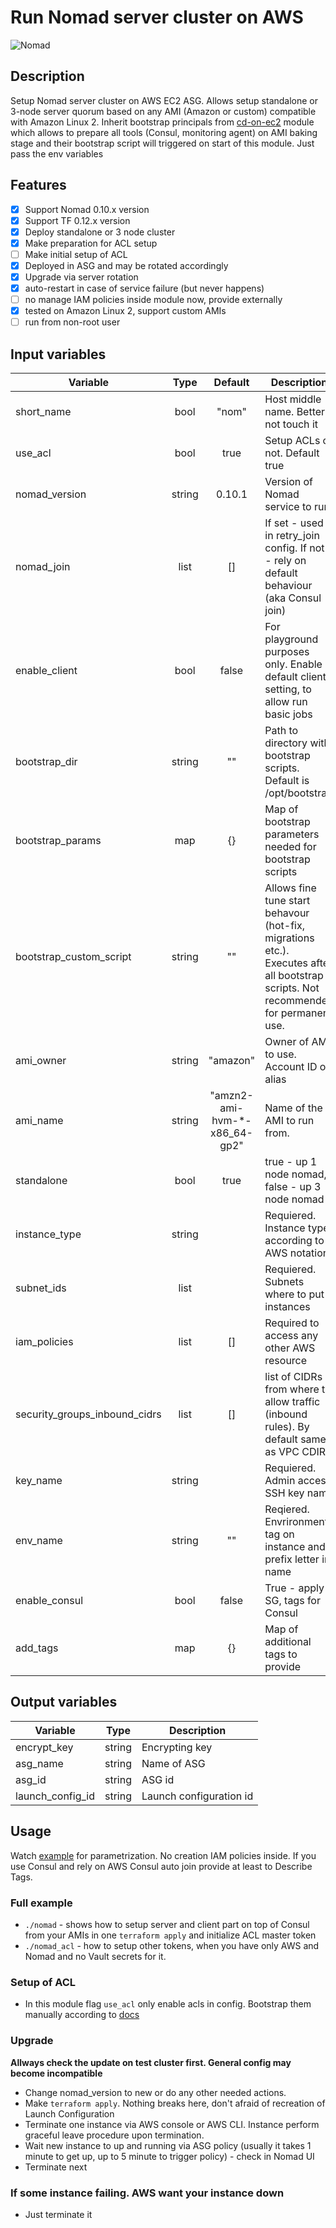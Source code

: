 # Run Nomad server cluster on AWS 
![Nomad](https://www.nomadproject.io/assets/images/favicons/favicon-194x194-bb8de46a.png)

## Description

Setup Nomad server cluster on AWS EC2 ASG. Allows setup standalone or 3-node server quorum based on
any AMI (Amazon or custom) compatible with Amazon Linux 2.
Inherit bootstrap principals from [cd-on-ec2](https://github.com/Chhed13/terraform-aws-cd-on-ec2) module 
which allows to prepare all tools (Consul, monitoring agent) on AMI baking stage and their bootstrap
script will triggered on start of this module. Just pass the env variables 

## Features

- [x] Support Nomad 0.10.x version
- [x] Support TF 0.12.x version
- [x] Deploy standalone or 3 node cluster
- [x] Make preparation for ACL setup
- [ ] Make initial setup of ACL
- [x] Deployed in ASG and may be rotated accordingly
- [x] Upgrade via server rotation
- [x] auto-restart in case of service failure (but never happens)
- [ ] no manage IAM policies inside module now, provide externally
- [x] tested on Amazon Linux 2, support custom AMIs
- [ ] run from non-root user

## Input variables

| Variable                      |  Type  |  Default                     | Description                                                                                                                          |
|-------------------------------|:------:|:----------------------------:|--------------------------------------------------------------------------------------------------------------------------------------|
| short_name                    |  bool  |           "nom"              | Host middle name. Better not touch it                                                                                                |
| use_acl                       |  bool  |           true               | Setup ACLs or not. Default true                                                                                                      |
| nomad_version                 | string |           0.10.1             | Version of Nomad service to run.                                                                                                     |
| nomad_join                    |  list  |             []               | If set - used in retry_join config. If not - rely on default behaviour (aka Consul join)                                             |
| enable_client                 |  bool  |            false             | For playground purposes only. Enable default client setting, to allow run basic jobs                                                  |
| bootstrap_dir                 | string |             ""               | Path to directory with bootstrap scripts. Default is /opt/bootstrap                                                                  |
| bootstrap_params              |  map   |             {}               | Map of bootstrap parameters needed for bootstrap scripts                                                                             |
| bootstrap_custom_script       | string |             ""               | Allows fine tune start behavour (hot-fix, migrations etc.). Executes after all bootstrap scripts. Not recommended for permanent use. |
| ami_owner                     | string |          "amazon"            | Owner of AMI to use. Account ID or alias                                                                                             |
| ami_name                      | string | "amzn2-ami-hvm-*-x86_64-gp2" | Name of the AMI to run from.                                                                                                         |
| standalone                    |  bool  |            true              | true - up 1 node nomad, false - up 3 node nomad                                                                                      |
| instance_type                 | string |                              | Requiered. Instance type according to AWS notation                                                                                   |
| subnet_ids                    |  list  |                              | Requiered. Subnets where to put instances                                                                                            |
| iam_policies                  |  list  |             []               | Required to access any other AWS resource                                                                                            |
| security_groups_inbound_cidrs |  list  |             []               | list of CIDRs from where to allow traffic (inbound rules). By default same as VPC CDIR                                               |
| key_name                      | string |                              | Requiered. Admin access SSH key name                                                                                                 |
| env_name                      | string |             ""               | Reqiered. Envrironment tag on instance and prefix letter in name                                                                     |
| enable_consul                 |  bool  |            false             | True - apply SG, tags for Consul                                                                                                     |
| add_tags                      |   map  |             {}               | Map of additional tags to provide                                                                                                    |

## Output variables

| Variable             |  Type  | Description              |
|----------------------|:------:|--------------------------|
| encrypt_key          | string | Encrypting key           |
| asg_name             | string | Name of ASG              |
| asg_id               | string | ASG id                   |
| launch_config_id     | string | Launch configuration id  |

## Usage

Watch [example](./examples) for parametrization.
No creation IAM policies inside. If you use Consul and rely on AWS Consul auto join provide at least to Describe Tags.

### Full example

* `./nomad` - shows how to setup server and client part on top of Consul from your AMIs in one `terraform apply` and initialize ACL master token
* `./nomad_acl` - how to setup other tokens, when you have only AWS and Nomad and no Vault secrets for it.

### Setup of ACL

* In this module flag `use_acl` only enable acls in config. Bootstrap them manually according to [docs](https://www.nomadproject.io/guides/security/acl.html)

### Upgrade

__Allways check the update on test cluster first. General config may become incompatible__

* Change nomad_version to new or do any other needed actions. 
* Make `terraform apply`. Nothing breaks here, don't afraid of recreation of Launch Configuration
* Terminate one instance via AWS console or AWS CLI. Instance perform graceful leave procedure upon termination.
* Wait new instance to up and running via ASG policy (usually it takes 1 minute to get up, up to 5 minute to trigger policy) - check in Nomad UI
* Terminate next

### If some instance failing. AWS want your instance down

* Just terminate it